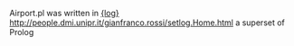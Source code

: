 Airport.pl was written in [{log}](https://github.com/user/repo/blob/branch/other_file.md) http://people.dmi.unipr.it/gianfranco.rossi/setlog.Home.html a superset of Prolog
